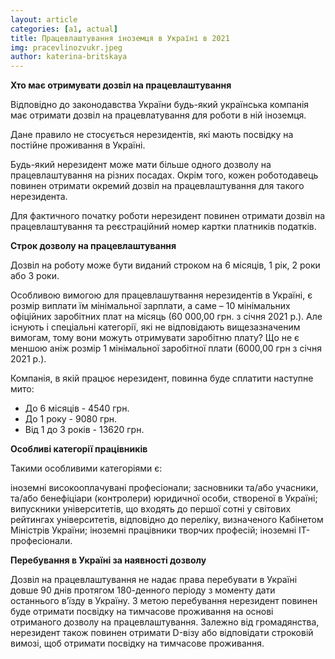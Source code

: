 ```yaml
---
layout: article
categories: [a1, actual]
title: Працевлаштування іноземця в Україні в 2021
img: pracevlinozvukr.jpeg
author: katerina-britskaya
---
```

**Хто має отримувати дозвіл на працевлаштування**

Відповідно до законодавства України будь-який українська компанія має отримати дозвіл на працевлатування для роботи в ній іноземця.

Дане правило не стосується нерезидентів, які мають посвідку на постійне проживання в Україні.

Будь-який нерезидент може мати більше одного дозволу на працевлаштування на різних посадах. Окрім того, кожен роботодавець повинен отримати окремий дозвіл на працевлаштування для такого нерезидента.

Для фактичного початку роботи нерезидент повинен отримати дозвіл на працевлаштування та реєстраційний номер картки платників податків.

**Строк дозволу на працевлаштування**

Дозвіл на роботу може бути виданий строком на 6 місяців, 1 рік, 2 роки або 3 роки.

Особливою вимогою для працевлашутвання нерезидентів в Україні, є розмір виплати їм мінімальної зарплати, а саме – 10 мінімальних офіційних заробітних плат на місяць (60 000,00 грн. з січня 2021 р.). Але існують і спеціальні категорії, які не відповідають вищезазначеним вимогам, тому вони можуть отримувати заробітню плату? Що не є меншою аніж розмір 1 мінімальної заробітної плати (6000,00 грн з січня 2021 р.).

Компанія, в якій працює нерезидент, повинна буде сплатити наступне мито:

- До 6 місяців - 4540 грн.
- До 1 року - 9080 грн.
- Від 1 до 3 років - 13620 грн.

**Особливі категорії працівників**

Такими особливими категоріями є:

іноземні високооплачувані професіонали;
засновники та/або учасники, та/або бенефіціари (контролери) юридичної особи, створеної в Україні;
випускники університетів, що входять до першої сотні у світових рейтингах університетів, відповідно до переліку, визначеного Кабінетом Міністрів України;
іноземні працівники творчих професій;
іноземні ІТ-професіонали.


**Перебування в Україні за наявності дозволу**

Дозвіл на працевлаштування не надає права перебувати в Україні довше 90 днів протягом 180-денного періоду з моменту дати останнього в’їзду в Україну. З метою перебування нерезидент повинен буде отримати посвідку на тимчасове проживання на основі отриманого дозволу на працевлаштування. Залежно від громадянства, нерезидент також повинен отримати D-візу або відповідати строковій вимозі, щоб отримати посвідку на  тимчасове проживання.
